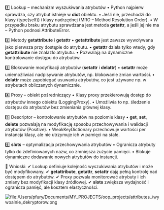 1️⃣ Lookup – mechanizm wyszukiwania atrybutów
	•	Python najpierw sprawdza, czy atrybut istnieje w __dict__ obiektu.
	•	Jeśli nie, przechodzi do klasy (type(self)) i klasy nadrzędnej (MRO – Method Resolution Order).
	•	W przypadku braku atrybutu sprawdzana jest metoda __getattr__, a jeśli jej nie ma – Python podnosi AttributeError.

2️⃣ Metody __getattribute__ i __getattr__
	•	__getattribute__ jest zawsze wywoływana jako pierwsza przy dostępie do atrybutu.
	•	__getattr__ działa tylko wtedy, gdy __getattribute__ nie znalazło atrybutu.
	•	Pozwalają na dynamiczne kontrolowanie dostępu do atrybutów.

3️⃣ Blokowanie modyfikacji atrybutów (__setattr__ i __delattr__)
	•	__setattr__ może uniemożliwiać nadpisywanie atrybutów, np. blokowanie zmian wartości.
	•	__delattr__ może zapobiegać usuwaniu atrybutów, co jest używane np. w atrybutach obliczanych dynamicznie.

4️⃣ Proxy – obiekt pośredniczący
	•	Klasy proxy przekierowują dostęp do atrybutów innego obiektu (LoggingProxy).
	•	Umożliwia to np. śledzenie dostępu do atrybutów bez zmieniania głównej klasy.

5️⃣ Descriptor – kontrolowanie atrybutów na poziomie klasy
	•	__get__, __set__, __delete__ pozwalają na modyfikację sposobu przechowywania i walidacji atrybutów (Positive).
	•	WeakKeyDictionary przechowuje wartości per instancja klasy, ale nie utrzymuje ich w pamięci na stałe.

6️⃣ __slots__ – optymalizacja przechowywania atrybutów
	•	Ogranicza atrybuty tylko do zdefiniowanych nazw, co zmniejsza zużycie pamięci.
	•	Blokuje dynamiczne dodawanie nowych atrybutów do instancji.

🚀 Wnioski:
✔ Lookup definiuje kolejność wyszukiwania atrybutów i może być modyfikowany.
✔ __getattribute__, __getattr__, __setattr__ dają pełną kontrolę nad dostępem do atrybutów.
✔ Proxy pozwala monitorować atrybuty i ich zmiany bez modyfikacji klasy źródłowej.
✔ __slots__ zwiększa wydajność i ogranicza pamięć, ale kosztem elastyczności.

![file:/Users/pfury/Documents/MY_PROJECTS/oop_projects/attributes_/wywoalnie_dekryptorow.png](file:///Users/pfury/Documents/MY_PROJECTS/oop_projects/attributes_/wywoalnie_dekryptorow.png)